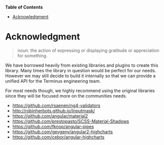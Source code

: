 <!-- START doctoc generated TOC please keep comment here to allow auto update -->
<!-- DON'T EDIT THIS SECTION, INSTEAD RE-RUN doctoc TO UPDATE -->
**Table of Contents**

- [Acknowledgment](#acknowledgment)

<!-- END doctoc generated TOC please keep comment here to allow auto update -->

# Acknowledgment

> _noun._ the action of expressing or displaying gratitude or appreciation for something.


We have borrowed heavily from existing libraries and plugins to create this library. Many times the
library in question would be perfect for our needs. However we may still decide to build it
internally so that we can provide a unified API for the Terminus engineering team.

For most needs though, we highly recommend using the original libraries since they will be focused
more on the communities needs.

- https://github.com/rsaenen/ng4-validators
- http://robinherbots.github.io/Inputmask/
- https://github.com/angular/material2
- https://github.com/prestopasto/SCSS-Material-Shadows
- https://github.com/fknop/angular-pipes
- https://github.com/gevgeny/angular2-highcharts
- https://github.com/cebor/angular-highcharts
